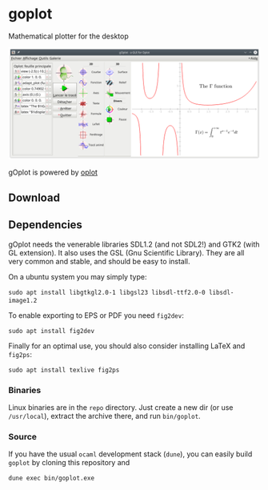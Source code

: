 # goplot
Mathematical plotter for the desktop

![goplot GUI](goplot.png)

gOplot is powered by [oplot](https://github.com/sanette/oplot)

## Download

## Dependencies

gOplot needs the venerable libraries SDL1.2 (and not SDL2!) and GTK2
(with GL extension). It also uses the GSL (Gnu Scientific
Library). They are all very common and stable, and should be easy to
install.

On a ubuntu system you may simply type:
```
sudo apt install libgtkgl2.0-1 libgsl23 libsdl-ttf2.0-0 libsdl-image1.2
```

To enable exporting to EPS or PDF you need `fig2dev`:
```
sudo apt install fig2dev
```

Finally for an optimal use, you should also consider installing LaTeX
and `fig2ps`:
```
sudo apt install texlive fig2ps
```

### Binaries

Linux binaries are in the `repo` directory. Just create a new dir (or
use `/usr/local`), extract the archive there, and run `bin/goplot`.

### Source

If you have the usual `ocaml` development stack (`dune`), you can
easily build `goplot` by cloning this repository and
```
dune exec bin/goplot.exe
```
